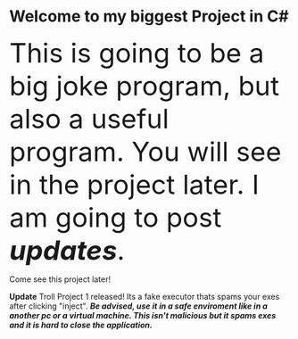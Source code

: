 # Welcome to my biggest Project in **C#**

<font size="18">This is going to be a big joke program, but also a useful program. You will see in the project later. I am going to post ***updates***.</font>

Come see this project later!










**Update** Troll Project 1 released! Its a fake executor thats spams your exes after clicking "inject". ***Be advised, use it in a safe enviroment like in a another pc or a virtual machine. This isn't malicious but it spams exes and it is hard to close the application.***
